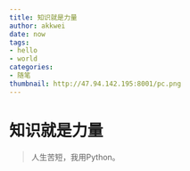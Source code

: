 ```yaml
---
title: 知识就是力量
author: akkwei
date: now
tags:
- hello
- world
categories:
- 随笔
thumbnail: http://47.94.142.195:8001/pc.png
---
```


# 知识就是力量

> 人生苦短，我用Python。